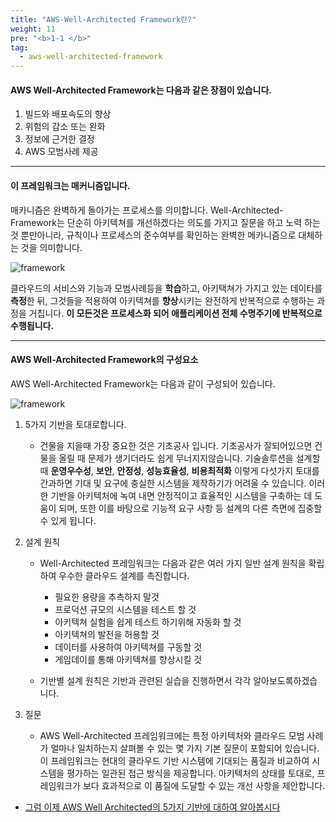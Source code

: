 ```yaml
---
title: "AWS-Well-Architected Framework란?"
weight: 11
pre: "<b>1-1 </b>"
tag:
  - aws-well-architected-framework
---
```



#### AWS Well-Architected Framework는 다음과 같은 장점이 있습니다. 

1. 빌드와 배포속도의 향상
1. 위험의 감소 또는 완화
1. 정보에 근거한 결정
1. AWS 모범사례 제공



---
#### 이 프레임워크는 매커니즘입니다.
매카니즘은 완벽하게 돌아가는 프로세스를 의미합니다. Well-Architected-Framework는 단순히 아키텍쳐를 개선하겠다는 의도를 가지고 질문을 하고 노력 하는 것 뿐만아니라, 규칙이나 프로세스의 준수여부를 확인하는 완벽한 메카니즘으로 대체하는 것을 의미합니다. 

 ![framework](/images/war/mechanism.png)

클라우드의 서비스와 기능과 모범사례등을 **학습**하고, 아키택쳐가 가지고 있는 데이타를 **측정**한 뒤, 그것들을 적용하여 아키텍쳐를 **향상**시키는 완전하게 반복적으로 수행하는 과정을 거칩니다. **이 모든것은 프로세스화 되어 애플리케이션 전체 수명주기에 반복적으로 수행됩니다.**


---
#### AWS Well-Architected Framework의 구성요소
AWS Well-Architected Framework는 다음과 같이 구성되어 있습니다. 

![framework](/images/war/framework.png)
1. 5가지 기반을 토대로합니다. 
   - 건물을 지을때 가장 중요한 것은 기초공사 입니다. 기초공사가 잘되어있으면 건물을 올릴 때 문제가 생기더라도 쉽게 무너지지않습니다. 기술솔루션을 설계할 때 **운영우수성**, **보안**, **안정성**, **성능효율성**, **비용최적화** 이렇게 다섯가지 토대를 간과하면 기대 및 요구에 충실한 시스템을 제작하기가 어려울 수 있습니다. 이러한 기반을 아키텍처에 녹여 내면 안정적이고 효율적인 시스템을 구축하는 데 도움이 되며, 또한 이를 바탕으로 기능적 요구 사항 등 설계의 다른 측면에 집중할 수 있게 됩니다. 

1. 설계 원칙
   - Well-Architected 프레임워크는 다음과 같은 여러 가지 일반 설계 원칙을 확립하여 우수한 클라우드 설계를 촉진합니다.

     - 필요한 용량을 추측하지 말것
     - 프로덕션 규모의 시스템을 테스트 할 것
     - 아키텍쳐 실험을 쉽게 테스트 하기위해 자동화 할 것
     - 아키텍쳐의 발전을 허용할 것
     - 데이터를 사용하여 아키텍쳐를 구동할 것
     - 게임데이를 통해 아키텍쳐를 향상시킬 것

   - 기반별 설계 원칙은 기반과 관련된 실습을 진행하면서 각각 알아보도록하겠습니다.

1. 질문
   - AWS Well-Architected 프레임워크에는 특정 아키텍처와 클라우드 모범 사례가 얼마나 일치하는지 살펴볼 수 있는 몇 가지 기본 질문이 포함되어 있습니다. 이 프레임워크는 현대의 클라우드 기반 시스템에 기대되는 품질과 비교하여 시스템을 평가하는 일관된 접근 방식을 제공합니다. 아키텍처의 상태를 토대로, 프레임워크가 보다 효과적으로 이 품질에 도달할 수 있는 개선 사항을 제안합니다.


   
  
- [ 그럼 이제 AWS Well Architected의 5가지 기반에 대하여 알아봅시다 ](/ko/introduction/pillar)




